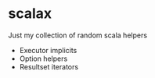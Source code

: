 # scalax

Just my collection of random scala helpers

* Executor implicits
* Option helpers
* Resultset iterators
